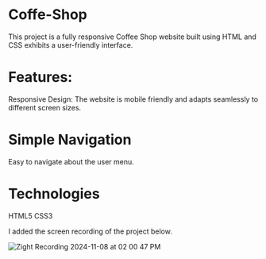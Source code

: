 # Coffe-Shop
This project is a fully responsive Coffee Shop website built using HTML and CSS
exhibits a user-friendly interface.

# Features:
Responsive Design: The website is mobile friendly and adapts seamlessly to different screen sizes.

# Simple Navigation
Easy to navigate about the user menu.

# Technologies
HTML5
CSS3

I added the screen recording of the project below.

![Zight Recording 2024-11-08 at 02 00 47 PM](https://github.com/user-attachments/assets/782893a6-2bcd-413b-96a8-5e4459cd046a)
